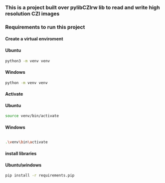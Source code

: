 <h3> This is a project built over pylibCZIrw lib to read and write high resolution CZI images </h3>
<h3> Requirements to run this project </h3>

<h4> Create a virtual enviroment </h4>

#### Ubuntu
```sh
python3 -m venv venv
```
#### Windows
```sh
python -m venv venv
```

<h4> Activate </h4>

#### Ubuntu

```sh
source venv/bin/activate
```

#### Windows
```sh

.\venv\bin\activate
```

<h4> install libraries </h4>

#### Ubuntu\windows
```sh
pip install -r requirements.pip
```






